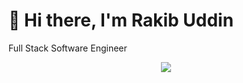 # 👋 Hi there, I'm Rakib Uddin 
Full Stack Software Engineer

<p align="center">
  <img src="https://github-readme-stats.vercel.app/api?username=RRakib&show_icons=true&&theme=onedark"/>
</p>
